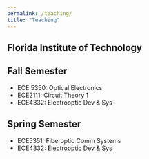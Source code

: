 ```yaml
---
permalink: /teaching/
title: "Teaching"
---
```


## Florida Institute of Technology
## Fall Semester
- ECE 5350: Optical Electronics 
-  ECE2111: Circuit Theory 1
-  ECE4332: Electrooptic Dev & Sys
## Spring Semester
-  ECE5351: Fiberoptic Comm Systems
-   ECE4332: Electrooptic Dev & Sys


